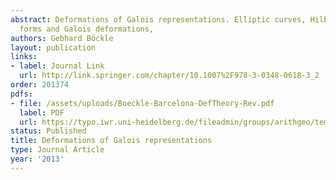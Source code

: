 ```yaml
---
abstract: Deformations of Galois representations. Elliptic curves, Hilbert modular
  forms and Galois deformations,
authors: Gebhard Böckle
layout: publication
links:
- label: Journal Link
  url: http://link.springer.com/chapter/10.1007%2F978-3-0348-0618-3_2
order: 201374
pdfs:
- file: /assets/uploads/Boeckle-Barcelona-DefTheory-Rev.pdf
  label: PDF
  url: https://typo.iwr.uni-heidelberg.de/fileadmin/groups/arithgeo/templates/data/Gebhard_Boeckle/Boeckle-Barcelona-DefTheory-Rev.pdf
status: Published
title: Deformations of Galois representations
type: Journal Article
year: '2013'
---
```

